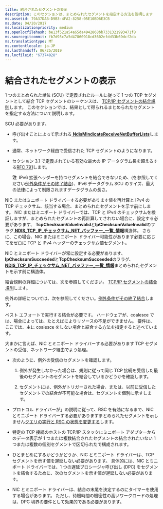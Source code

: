 ```yaml
---
title: 結合されたセグメントの表示
description: このセクションは、まとめられたセグメントを指定する方法を説明します
ms.assetid: 79A37DAB-D9B3-4FA2-8258-05E10BD6E3CB
ms.date: 04/20/2017
ms.localizationpriority: medium
ms.openlocfilehash: be13f521a54a65da4942868bb7331321993471f8
ms.sourcegitcommit: fb7d95c7a5d47860918cd3602efdd33b69dcf2da
ms.translationtype: MT
ms.contentlocale: ja-JP
ms.lasthandoff: 06/25/2019
ms.locfileid: "67374828"
---
```

# <a name="indicating-coalesced-segments"></a>結合されたセグメントの表示


1 つのまとめられた単位 (SCU) で定義されたルールに従って 1 つの TCP セグメントとして結合 TCP セグメントのシーケンスは、 [TCP/IP セグメントの結合規則](rules-for-coalescing-tcp-ip-packets.md)します。 このセクションでは、結果として得られるまとめられたセグメントを指定する方法について説明します。

SCU 必要があります。

-   呼び出すことによって示される[ **NdisMIndicateReceiveNetBufferLists**](https://docs.microsoft.com/windows-hardware/drivers/ddi/content/ndis/nf-ndis-ndismindicatereceivenetbufferlists)します。

-   通常、ネットワーク経由で受信された TCP セグメントのようになります。

-   セクション 3.1 で定義されている有効な最大の IP データグラム長を超えるする[RFC 791](http://www.ietf.org/rfc/rfc791.txt)します。

    **注**  IPv6 拡張ヘッダーを持つセグメントを結合できないため、(を参照してください[例外条件がその終了結合](exception-conditions-that-terminate-coalescing.md))、IPv6 データグラム SCU のサイズ、最大の法律によって制限されますデータグラムの長さ。

     

NIC またはミニポート ドライバーする必要があります値を再計算と IPv4 の TCP チェックサム、該当する場合、まとめられたセグメントを示す前にします。 NIC またはミニポート ドライバーでは、TCP と IPv4 のチェックサムを検証しますが、まとめられたセグメントの再計算してされない場合に、設定する必要があります、 **TcpChecksumValueInvalid**と**IpChecksumValueInvalid**のフラグ[ **NDIS\_TCP\_IP\_チェックサム\_NET\_バッファー\_一覧\_情報**](https://docs.microsoft.com/windows-hardware/drivers/ddi/content/ndis/ns-ndis-_ndis_tcp_ip_checksum_net_buffer_list_info)構造体。 さらに、この場合、NIC またはミニポート ドライバー可能性があります必要に応じてをゼロに TCP と IPv4 ヘッダーのチェックサム値セグメント。

NIC とミニポート ドライバーが常に設定する必要があります、 **IpChecksumSucceeded**と**TcpChecksumSucceeded**のフラグ、 [ **NDIS\_TCP\_IP\_チェックサム\_NET\_バッファー\_一覧\_情報**](https://docs.microsoft.com/windows-hardware/drivers/ddi/content/ndis/ns-ndis-_ndis_tcp_ip_checksum_net_buffer_list_info)まとめられたセグメントを示す前に構造体。

結合規則の詳細については、次を参照してください。 [TCP/IP セグメントの結合規則](rules-for-coalescing-tcp-ip-packets.md)します。

例外の詳細については、次を参照してください。[例外条件がその終了結合](exception-conditions-that-terminate-coalescing.md)します。

ベスト エフォートで実行する結合が必要です。 ハードウェアが、coalesce では、場合によっては、たとえばによりリソースの不足ができません。 要件は、ここでは、主に coalesce をしない場合と結合する方法を指定すると述べています。

大まかに言えば、NIC とミニポート ドライバーする必要があります TCP セグメントの受信、ネットワーク経由でよう処理。

-   次のように、例外の受信のセグメントを確認します。

    1.  例外が発生しなかった場合は、規則に従って同じ TCP 接続を受信した最後のセグメントのセグメントを結合しているかどうかを確認します。

    2.  セグメントには、例外がトリガーされた場合、または、以前に受信したセグメントでの結合が不可能な場合は、セグメントを個別に示すします。

-   プロトコル ドライバーが」の説明に従って、RSC を有効になるまで、NIC とミニポート ドライバーする必要がありますまとめられたセグメントを示しません[クエリの実行と RSC の状態を変更する](querying-and-changing-rsc-state.md)します。

-   特定の TCP 接続のホストの TCP/IP スタックにミニポート アダプターからのデータ表示が 1 つまたは複数結合されたセグメントの結合されたいない 1 つまたは複数の個別セグメントで区切られたで構成されます。

-   ひとまとめにするかどうかどうか、NIC とミニポート ドライバーは、TCP セグメントを示す値を遅延しない必要があります。 具体的には、NIC とミニポート ドライバーでは、1 つの遅延プロシージャ呼び出し (DPC) をセグメントを結合するために、次のセグメントを示す値が遅延しない必要があります。

-   NIC とミニポート ドライバーは、結合の末尾を決定するのにタイマーを使用する場合があります。 ただし、待機時間の機密性の高いワークロードの処理は、DPC 境界の要件として効果的である必要があります。

 

 





